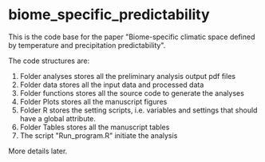 # biome_specific_predictability

This is the code base for the paper "Biome-specific climatic space defined by temperature and precipitation predictability". 

The code structures are:
1. Folder analyses stores all the preliminary analysis output pdf files
2. Folder data stores all the input data and processed data
3. Folder functions stores all the source code to generate the analyses
4. Folder Plots stores all the manuscript figures
5. Folder R stores the setting scripts, i.e. variables and settings that should have a global attribute. 
6. Folder Tables stores all the manuscript tables
7. The script "Run_program.R" initiate the analysis

More details later. 

